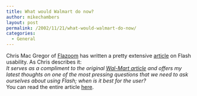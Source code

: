 ```yaml
---
title: What would Walmart do now?
author: mikechambers
layout: post
permalink: /2002/11/21/what-would-walmart-do-now/
categories:
  - General
---
```



Chris Mac Gregor of [Flazoom][1] has written a pretty extensive [article][2] on Flash usability. As Chris describes it:  
*It serves as a compliment to the original *[*Wal-Mart article*][3]* and offers my latest thoughts on one of the most pressing questions that we need to ask ourselves about using Flash; when is it best for the user?*  
You can read the entire article [here][2].

 [1]: http://www.flazoom.com
 [2]: http://www.flazoom.com/news/running1_11202002.shtml
 [3]: http://www.flazoom.com/news/walmart_10292001.shtml